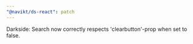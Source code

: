 ```yaml
---
"@navikt/ds-react": patch
---
```


Darkside: Search now correctly respects 'clearbutton'-prop when set to false.
